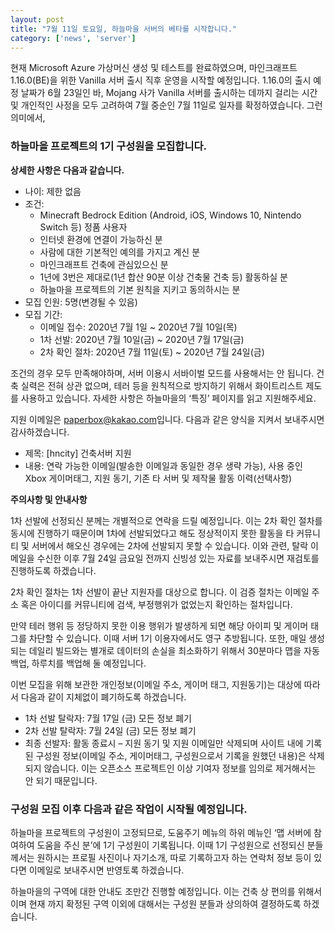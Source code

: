 ```yaml
---
layout: post
title: "7월 11일 토요일, 하늘마을 서버의 베타를 시작합니다."
category: ['news', 'server']
---
```


현재 Microsoft Azure 가상머신 생성 및 테스트를 완료하였으며, 마인크래프트 1.16.0(BE)을 위한 Vanilla 서버  출시 직후 운영을 시작할 예정입니다. 1.16.0의 출시 예정 날짜가 6월 23일인 바, Mojang 사가 Vanilla 서버를  출시하는 데까지 걸리는 시간 및 개인적인 사정을 모두 고려하여 7월 중순인 7월 11일로 일자를 확정하였습니다. 그런 의미에서,

### 하늘마을 프로젝트의 1기 구성원을 모집합니다.

**상세한 사항은 다음과 같습니다.**

- 나이: 제한 없음
- 조건:
  - Minecraft Bedrock Edition (Android, iOS, Windows 10, Nintendo Switch 등) 정품 사용자
  - 인터넷 환경에 연결이 가능하신 분
  - 사람에 대한 기본적인 예의를 가지고 계신 분
  - 마인크래프트 건축에 관심있으신 분
  - 1년에 3번은 제대로(1년 합산 90분 이상 건축물 건축 등) 활동하실 분
  - 하늘마을 프로젝트의 기본 원칙을 지키고 동의하시는 분
- 모집 인원: 5명(변경될 수 있음)
- 모집 기간:
  - 이메일 접수: 2020년 7월 1일 ~ 2020년 7월 10일(목)
  - 1차 선발: 2020년 7월 10일(금) ~ 2020년 7월 17일(금)
  - 2차 확인 절차: 2020년 7월 11일(토) ~ 2020년 7월 24일(금)

조건의 경우 모두 만족해야하며, 서버 이용시 서바이벌 모드를 사용해서는 안 됩니다.
 건축 실력은 전혀 상관 없으며, 테러 등을 원칙적으로 방지하기 위해서 화이트리스트 제도를 사용하고 있습니다. 자세한 사항은 하늘마을의 ‘특징’ 페이지를 읽고 지원해주세요.

지원 이메일은 [paperbox@kakao.com](mailto:paperbox@kakao.com)입니다. 다음과 같은 양식을 지켜서 보내주시면 감사하겠습니다.

- 제목: [hncity] 건축서버 지원
- 내용: 연락 가능한 이메일(발송한 이메일과 동일한 경우 생략 가능), 사용 중인 Xbox 게이머태그, 지원 동기, 기존 타 서버 및 제작물 활동 이력(선택사항)

**주의사항 및 안내사항**

1차 선발에 선정되신 분께는 개별적으로 연락을 드릴 예정입니다. 이는 2차 확인 절차를 동시에 진행하기 때문이며 1차에  선발되었다고 해도 정상적이지 못한 활동을 타 커뮤니티 및 서버에서 해오신 경우에는 2차에 선발되지 못할 수 있습니다. 이와 관련, 탈락 이메일을 수신한 이후 7월 24일 금요일 전까지 신빙성 있는 자료를 보내주시면 재검토를 진행하도록 하겠습니다.

2차 확인 절차는 1차 선발이 끝난 지원자를 대상으로 합니다. 이 검증 절차는 이메일 주소 혹은 아이디를 커뮤니티에 검색, 부정행위가 없었는지 확인하는 절차입니다.

만약 테러 행위 등 정당하지 못한 이용 행위가 발생하게 되면 해당 아이피 및 게이머 태그를 차단할 수 있습니다. 이때 서버  1기 이용자에서도 영구 추방됩니다. 또한, 매일 생성되는 데일리 빌드와는 별개로 데이터의 손실을 최소화하기 위해서 30분마다 맵을 자동 백업, 하루치를 백업해 둘 예정입니다.

이번 모집을 위해 보관한 개인정보(이메일 주소, 게이머 태그, 지원동기)는 대상에 따라서 다음과 같이 지체없이 폐기하도록 하겠습니다.

- 1차 선발 탈락자: 7월 17일 (금) 모든 정보 폐기
- 2차 선발 탈락자: 7월 24일 (금) 모든 정보 폐기
- 최종 선발자: 활동 종료시 – 지원 동기 및 지원 이메일만 삭제되며 사이트 내에 기록된 구성원 정보(이메일 주소,  게이머태그, 구성원으로서 기록을 원했던 내용)은 삭제되지 않습니다. 이는 오픈소스 프로젝트인 이상 기여자 정보를 임의로 제거해서는 안 되기 때문입니다.

### 구성원 모집 이후 다음과 같은 작업이 시작될 예정입니다.

하늘마을 프로젝트의 구성원이 고정되므로, 도움주기 메뉴의 하위 메뉴인 ‘맵 서버에 참여하여 도움을 주신 분’에 1기 구성원이 기록됩니다. 이때 1기 구성원으로 선정되신 분들께서는 원하시는 프로필 사진이나 자기소개, 따로 기록하고자 하는 연락처 정보 등이 있다면 이메일로 보내주시면 반영토록 하겠습니다.

하늘마을의 구역에 대한 안내도 조만간 진행할 예정입니다. 이는 건축 상 편의를 위해서이며
 현재
 까지 확정된 구역 이외에 대해서는 구성원 분들과 상의하여 결정하도록 하겠습니다.
